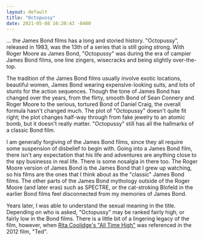 ```yaml
---
layout: default
title: "Octopussy"
date: 2021-05-08 16:20:43 -0400
---
```

... the James Bond films has a long and storied history. "Octopussy", released in 1983, was the 13th of a series that is still going strong. With Roger Moore as James Bond, "Octopussy" was during the era of campier James Bond films, one line zingers, wisecracks and being slightly over-the-top. 

The tradition of the James Bond films usually involve exotic locations, beautiful women, James Bond wearing expensive-looking suits, and lots of stunts for the action sequences. Though the tone of James Bond has changed over the years, from the flirty, smooth Bond of Sean Connery and Roger Moore to the serious, tortured Bond of Daniel Craig, the overall formula hasn't changed much. The plot of "Octopussy" doesn't quite fit right; the plot changes half-way through from fake jewelry to an atomic bomb, but it doesn't really matter. "Octopussy" still has all the hallmarks of a classic Bond film.

I am generally forgiving of the James Bond films, since they all require some suspension of disbelief to begin with. Going into a James Bond film, there isn't any expectation that his life and adventures are anything close to the spy businesss in real life. There is some nosalgia in there too. The Roger Moore version of James Bond is the James Bond that I grew up watching, so his films are the ones that I think about as the "classic" James Bond films. The other parts of the James Bond mythology outside of the Roger Moore (and later eras) such as SPECTRE, or the cat-stroking Blofeld in the earlier Bond films feel disconnected from my memories of James Bond.

Years later, I was able to understand the sexual meaning in the title. Depending on who is asked, "Octopussy" may be ranked fairly high, or fairly low in the Bond films. There is a little bit of a lingering legacy of the film, however, when [Rita Coolidge's "All Time High"](https://youtu.be/bFurkDf6WXg) was referenced in the 2012 film, "Ted".
